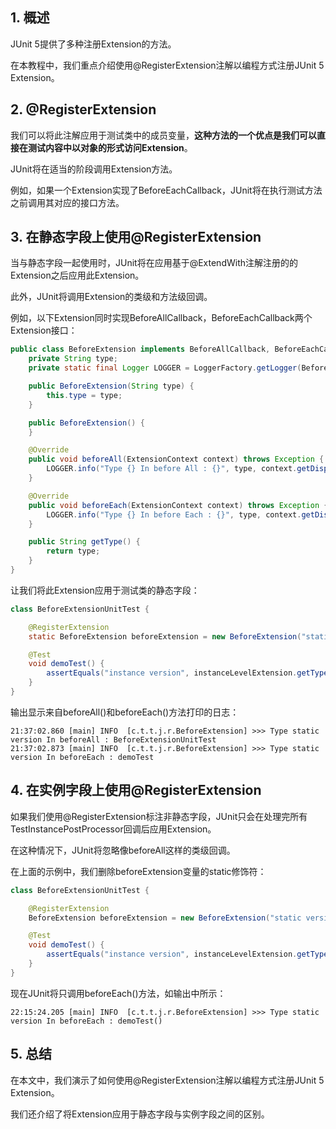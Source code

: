 ## 1. 概述

JUnit 5提供了多种注册Extension的方法。

在本教程中，我们重点介绍使用@RegisterExtension注解以编程方式注册JUnit 5 Extension。

## 2. @RegisterExtension

我们可以将此注解应用于测试类中的成员变量，**这种方法的一个优点是我们可以直接在测试内容中以对象的形式访问Extension**。

JUnit将在适当的阶段调用Extension方法。

例如，如果一个Extension实现了BeforeEachCallback，JUnit将在执行测试方法之前调用其对应的接口方法。

## 3. 在静态字段上使用@RegisterExtension

当与静态字段一起使用时，JUnit将在应用基于@ExtendWith注解注册的的Extension之后应用此Extension。

此外，JUnit将调用Extension的类级和方法级回调。

例如，以下Extension同时实现BeforeAllCallback，BeforeEachCallback两个Extension接口：

```java
public class BeforeExtension implements BeforeAllCallback, BeforeEachCallback {
    private String type;
    private static final Logger LOGGER = LoggerFactory.getLogger(BeforeExtension.class);

    public BeforeExtension(String type) {
        this.type = type;
    }

    public BeforeExtension() {
    }

    @Override
    public void beforeAll(ExtensionContext context) throws Exception {
        LOGGER.info("Type {} In before All : {}", type, context.getDisplayName());
    }

    @Override
    public void beforeEach(ExtensionContext context) throws Exception {
        LOGGER.info("Type {} In before Each : {}", type, context.getDisplayName());
    }

    public String getType() {
        return type;
    }
}
```

让我们将此Extension应用于测试类的静态字段：

```java
class BeforeExtensionUnitTest {

    @RegisterExtension
    static BeforeExtension beforeExtension = new BeforeExtension("static version");

    @Test
    void demoTest() {
        assertEquals("instance version", instanceLevelExtension.getType());
    }
}
```

输出显示来自beforeAll()和beforeEach()方法打印的日志：

```text
21:37:02.860 [main] INFO  [c.t.t.j.r.BeforeExtension] >>> Type static version In beforeAll : BeforeExtensionUnitTest 
21:37:02.873 [main] INFO  [c.t.t.j.r.BeforeExtension] >>> Type static version In beforeEach : demoTest 
```

## 4. 在实例字段上使用@RegisterExtension

如果我们使用@RegisterExtension标注非静态字段，JUnit只会在处理完所有TestInstancePostProcessor回调后应用Extension。

在这种情况下，JUnit将忽略像beforeAll这样的类级回调。

在上面的示例中，我们删除beforeExtension变量的static修饰符：

```java
class BeforeExtensionUnitTest {

    @RegisterExtension
    BeforeExtension beforeExtension = new BeforeExtension("static version");

    @Test
    void demoTest() {
        assertEquals("instance version", instanceLevelExtension.getType());
    }
}
```

现在JUnit将只调用beforeEach()方法，如输出中所示：

```text
22:15:24.205 [main] INFO  [c.t.t.j.r.BeforeExtension] >>> Type static version In beforeEach : demoTest()
```

## 5. 总结

在本文中，我们演示了如何使用@RegisterExtension注解以编程方式注册JUnit 5 Extension。

我们还介绍了将Extension应用于静态字段与实例字段之间的区别。